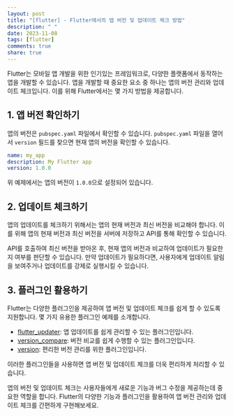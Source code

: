 ```yaml
---
layout: post
title: "[flutter] - Flutter에서의 앱 버전 및 업데이트 체크 방법"
description: " "
date: 2023-11-08
tags: [flutter]
comments: true
share: true
---
```


Flutter는 모바일 앱 개발을 위한 인기있는 프레임워크로, 다양한 플랫폼에서 동작하는 앱을 개발할 수 있습니다. 앱을 개발할 때 중요한 요소 중 하나는 앱의 버전 관리와 업데이트 체크입니다. 이를 위해 Flutter에서는 몇 가지 방법을 제공합니다.

## 1. 앱 버전 확인하기
앱의 버전은 `pubspec.yaml` 파일에서 확인할 수 있습니다. `pubspec.yaml` 파일을 열어서 `version` 필드를 찾으면 현재 앱의 버전을 확인할 수 있습니다.

```yaml
name: my_app
description: My Flutter app
version: 1.0.0
```

위 예제에서는 앱의 버전이 `1.0.0`으로 설정되어 있습니다.

## 2. 업데이트 체크하기
앱의 업데이트를 체크하기 위해서는 앱의 현재 버전과 최신 버전을 비교해야 합니다. 이를 위해 앱의 현재 버전과 최신 버전을 서버에 저장하고 API를 통해 확인할 수 있습니다.

API를 호출하여 최신 버전을 받아온 후, 현재 앱의 버전과 비교하여 업데이트가 필요한지 여부를 판단할 수 있습니다. 만약 업데이트가 필요하다면, 사용자에게 업데이트 알림을 보여주거나 업데이트를 강제로 실행시킬 수 있습니다.

## 3. 플러그인 활용하기
Flutter는 다양한 플러그인을 제공하여 앱 버전 및 업데이트 체크를 쉽게 할 수 있도록 지원합니다. 몇 가지 유용한 플러그인 예제를 소개합니다.

- [flutter_updater](https://pub.dev/packages/flutter_updater): 앱 업데이트를 쉽게 관리할 수 있는 플러그인입니다.
- [version_compare](https://pub.dev/packages/version_compare): 버전 비교를 쉽게 수행할 수 있는 플러그인입니다.
- [version](https://pub.dev/packages/version): 편리한 버전 관리를 위한 플러그인입니다.

이러한 플러그인들을 사용하면 앱 버전 및 업데이트 체크를 더욱 편리하게 처리할 수 있습니다.

앱의 버전 및 업데이트 체크는 사용자들에게 새로운 기능과 버그 수정을 제공하는데 중요한 역할을 합니다. Flutter의 다양한 기능과 플러그인을 활용하여 앱 버전 관리와 업데이트 체크를 간편하게 구현해보세요.